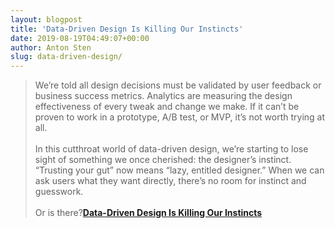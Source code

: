 ```yaml
---
layout: blogpost
title: 'Data-Driven Design Is Killing Our Instincts'
date: 2019-08-19T04:49:07+00:00
author: Anton Sten
slug: data-driven-design/
---
```


>We’re told all design decisions must be validated by user feedback or business success metrics. Analytics are measuring the design effectiveness of every tweak and change we make. If it can’t be proven to work in a prototype, A/B test, or MVP, it’s not worth trying at all.
<br /><br />
In this cutthroat world of data-driven design, we’re starting to lose sight of something we once cherished: the designer’s instinct. “Trusting your gut” now means “lazy, entitled designer.” When we can ask users what they want directly, there’s no room for instinct and guesswork.
<br /><br />
Or is there?**[Data-Driven Design Is Killing Our Instincts](https://modus.medium.com/data-driven-design-is-killing-our-instincts-d448d141653d)**
